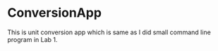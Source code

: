 # ConversionApp
This is unit conversion app which is same as I did small command line program in Lab 1.
